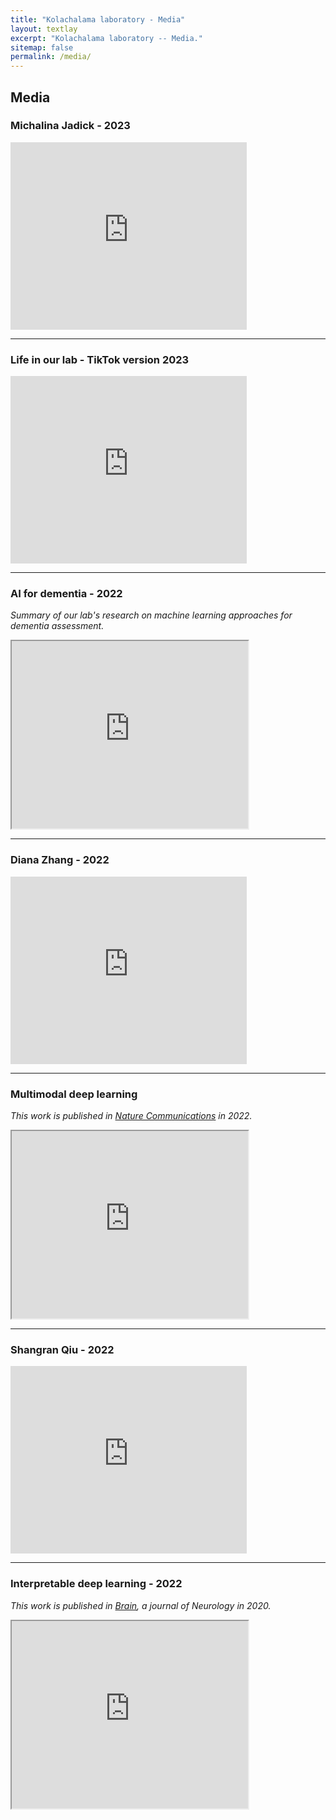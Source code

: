 ```yaml
---
title: "Kolachalama laboratory - Media"
layout: textlay
excerpt: "Kolachalama laboratory -- Media."
sitemap: false
permalink: /media/
---
```


## Media

### Michalina Jadick - 2023

<div class="youtube">
  <iframe src="https://youtube.com/embed/KPYioRXG5OM" frameborder="0" width="75%" height="300px" allow="accelerometer; autoplay; encrypted-media; gyroscope; picture-in-picture" allowfullscreen></iframe>
</div>

<hr>

### Life in our lab - TikTok version 2023

<div class="youtube">
  <iframe src="https://youtube.com/embed/NS4ZtqUsGSk" frameborder="0" width="75%" height="300px" allow="accelerometer; autoplay; encrypted-media; gyroscope; picture-in-picture" allowfullscreen></iframe>
</div>

<hr>

### AI for dementia - 2022
*Summary of our lab's research on machine learning approaches for dementia assessment.*

<div class="youtube">
  <iframe src="https://youtube.com/embed/kI21nlsQlWU" frameborder="1" width="75%" height="300px" allow="accelerometer; autoplay; encrypted-media; gyroscope; picture-in-picture" allowfullscreen></iframe>
</div>

<hr>

### Diana Zhang - 2022

<div class="youtube">
  <iframe src="https://youtube.com/embed/oJX8eCiqLao" frameborder="0" width="75%" height="300px" allow="accelerometer; autoplay; encrypted-media; gyroscope; picture-in-picture" allowfullscreen></iframe>
</div>

<hr>

### Multimodal deep learning

*This work is published in [Nature Communications](https://doi.org/10.1038/s41467-022-31037-5) in 2022.* 

<div class="youtube">
  <iframe src="https://www.youtube.com/embed/ZfbVcaVgyLQ" frameborder="1" width="75%" height="300px" allow="accelerometer; autoplay; encrypted-media; gyroscope; picture-in-picture" allowfullscreen></iframe>
</div>

<hr>

### Shangran Qiu - 2022

<div class="youtube">
  <iframe src="https://youtube.com/embed/7q3BOdJsIo8" frameborder="0" width="75%" height="300px" allow="accelerometer; autoplay; encrypted-media; gyroscope; picture-in-picture" allowfullscreen></iframe>
</div>

<hr>

### Interpretable deep learning - 2022

*This work is published in [Brain](https://doi.org/10.1093/brain/awaa137), a journal of Neurology in 2020.* 

<div class="youtube">
  <iframe src="https://www.youtube.com/embed/RgqyGPMbJ9w" frameborder="1" width="75%" height="300px" allow="accelerometer; autoplay; encrypted-media; gyroscope; picture-in-picture" allowfullscreen></iframe>
</div>
